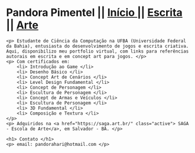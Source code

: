 
<html>

<head>
  <p>
  <h1> Pandora Pimentel || <a href="https://pandoracosta.github.io/" class="active"> Início </a>||
  <a href="https://pandoracosta.github.io/escrita"> Escrita </a>||
  <a href="https://pandoracosta.github.io/arte"> Arte </a> </h1>
  </p>
</head>

<body>
	
	<p> Estudante de Ciência da Computação na UFBA (Universidade Federal da Bahia), entusiasta do desenvolvimento de jogos e escrita criativa. Aqui, disponibilizo meu portfolio virtual, com links para referências autorais em escrita e em concept art para jogos. </p>
    <p> Com certificados em: 
    	<li> Introdução ao Game </li>
        <li> Desenho Básico </li>
        <li> Concept Art de Cenários </li>
        <li> Level Design Fundamental </li>
        <li> Concept de Personagem </li>
        <li> Escultura de Personagem </li>
        <li> Concept de Armas e Veículos </li>
        <li> Escultura de Personagem </li>
        <li> 3D Fundamental </li>
        <li> Composição e Textura </li>      	
    </p>
    <p> Adquiridos na <a href="https://saga.art.br/" class="active"> SAGA - Escola de Arte</a>, em Salvador - BA. </p>
    
    <h1> Contato </h1>
    <p> email: pandorahari@hotmail.com </p>
</body>
</html>

